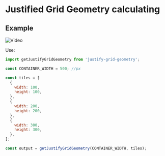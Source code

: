 # Justified Grid Geometry calculating

## Example

![Video](example/video.gif)

Use:

```js
import getJustifyGridGeometry from 'justify-grid-geometry';

const CONTAINER_WIDTH = 500; //px

const tiles = [
  {
    width: 100,
    height: 100,
  },
  {
    width: 200,
    height: 200,
  },
  {
    width: 300,
    height: 300,
  },
];

const output = getJustifyGridGeometry(CONTAINER_WIDTH, tiles);
```
